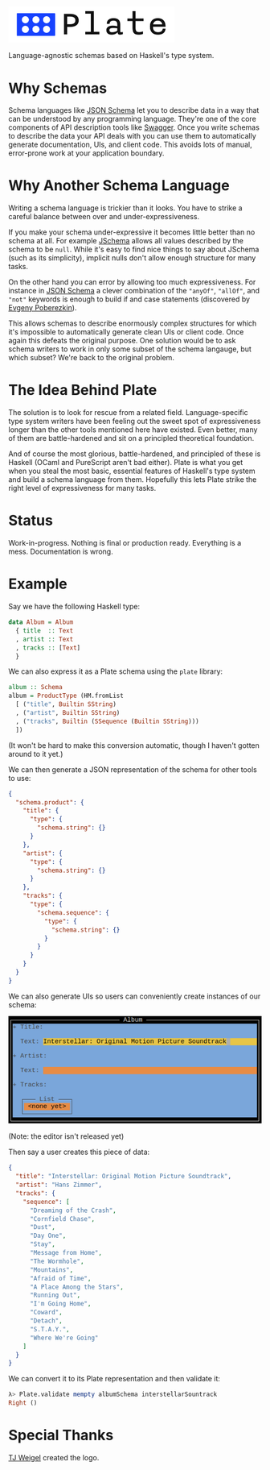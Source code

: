 <img alt="Plate" src="./misc/logo.png" width="330">

Language-agnostic schemas based on Haskell's type system.

# Why Schemas

Schema languages like [JSON Schema](http://json-schema.org/) let you to describe data in a way that can be understood by any programming language. They're one of the core components of API description tools like [Swagger](http://swagger.io/). Once you write schemas to describe the data your API deals with you can use them to automatically generate documentation, UIs, and client code. This avoids lots of manual, error-prone work at your application boundary.

# Why Another Schema Language

Writing a schema language is trickier than it looks. You have to strike a careful balance between over and under-expressiveness.

If you make your schema under-expressive it becomes little better than no schema at all. For example [JSchema](http://jschema.org/) allows all values described by the schema to be `null`. While it's easy to find nice things to say about JSchema (such as its simplicity), implicit nulls don't allow enough structure for many tasks.

On the other hand you can error by allowing too much expressiveness. For instance in [JSON Schema](http://json-schema.org/) a clever combination of the `"anyOf"`, `"allOf"`, and `"not"` keywords is enough to build if and case statements (discovered by [Evgeny Poberezkin](https://github.com/json-schema-org/json-schema-spec/issues/64#issuecomment-257027551)).

This allows schemas to describe enormously complex structures for which it's impossible to automatically generate clean UIs or client code. Once again this defeats the original purpose. One solution would be to ask schema writers to work in only some subset of the schema langauge, but which subset? We're back to the original problem.

# The Idea Behind Plate

The solution is to look for rescue from a related field. Language-specific type system writers have been feeling out the sweet spot of expressiveness longer than the other tools mentioned here have existed. Even better, many of them are battle-hardened and sit on a principled theoretical foundation.

And of course the most glorious, battle-hardened, and principled of these is Haskell (OCaml and PureScript aren't bad either). Plate is what you get when you steal the most basic, essential features of Haskell's type system and build a schema language from them. Hopefully this lets Plate strike the right level of expressiveness for many tasks.

# Status

Work-in-progress. Nothing is final or production ready. Everything is a mess. Documentation is wrong.

# Example

Say we have the following Haskell type:
```haskell
data Album = Album
  { title  :: Text
  , artist :: Text
  , tracks :: [Text]
  }
```

We can also express it as a Plate schema using the `plate` library:
```haskell
album :: Schema
album = ProductType (HM.fromList
  [ ("title", Builtin SString)
  , ("artist", Builtin SString)
  , ("tracks", Builtin (SSequence (Builtin SString)))
  ])
```
(It won't be hard to make this conversion automatic, though I haven't gotten around to it yet.)

We can then generate a JSON representation of the schema for other tools to use:
```json
{
  "schema.product": {
    "title": {
      "type": {
        "schema.string": {}
      }
    },
    "artist": {
      "type": {
        "schema.string": {}
      }
    },
    "tracks": {
      "type": {
        "schema.sequence": {
          "type": {
            "schema.string": {}
          }
        }
      }
    }
  }
}
```

We can also generate UIs so users can conveniently create instances of our schema:

![](./misc/editor.png)

(Note: the editor isn't released yet)

Then say a user creates this piece of data:
```json
{
  "title": "Interstellar: Original Motion Picture Soundtrack",
  "artist": "Hans Zimmer",
  "tracks": {
    "sequence": [
      "Dreaming of the Crash",
      "Cornfield Chase",
      "Dust",
      "Day One",
      "Stay",
      "Message from Home",
      "The Wormhole",
      "Mountains",
      "Afraid of Time",
      "A Place Among the Stars",
      "Running Out",
      "I'm Going Home",
      "Coward",
      "Detach",
      "S.T.A.Y.",
      "Where We're Going"
    ]
  }
}
```

We can convert it to its Plate representation and then validate it:
```haskell
λ> Plate.validate mempty albumSchema interstellarSountrack
Right ()
```

# Special Thanks

[TJ Weigel](http://tjweigel.com/) created the logo.
